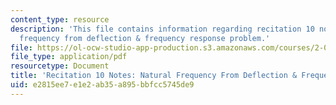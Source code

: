 ```yaml
---
content_type: resource
description: 'This file contains information regarding recitation 10 notes: natural
  frequency from deflection & frequency response problem.'
file: https://ol-ocw-studio-app-production.s3.amazonaws.com/courses/2-003sc-engineering-dynamics-fall-2011/e2815ee7e1e2ab35a895bbfcc5745de9_MIT2_003SCF11_rec10note1.pdf
file_type: application/pdf
resourcetype: Document
title: 'Recitation 10 Notes: Natural Frequency From Deflection & Frequency Response'
uid: e2815ee7-e1e2-ab35-a895-bbfcc5745de9
---
```

